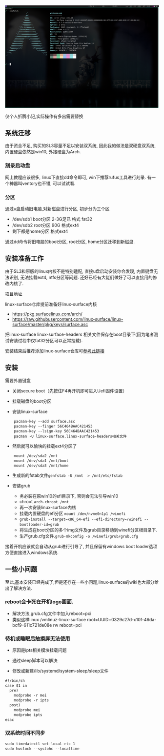 
![  ](/img/SL3Arch.png)

仅个人折腾小记,实际操作有多出需要替换

## 系统迁移

由于资金不足, 购买的SL3容量不足以安装双系统, 因此我的做法是双硬盘双系统, 内置硬盘依然是win10, 外接硬盘为Arch.

### 刻录启动盘

网上教程应该很多, linux下直接dd命令即可, win下推荐rufus工具进行刻录. 有一个神器叫ventory也不错, 可以试试看.

### 分区

通过u盘启动旧电脑,对新磁盘进行分区, 初步分为三个区
- /dev/sdb1 boot分区 2-3G足已 格式 fat32
- /dev/sdb2 root分区 90G 格式ext4
- 剩下都是home分区 格式ext4

通过dd命令将旧电脑的boot分区, root分区, home分区迁移到新磁盘.

## 安装准备工作

由于SL3和原版的linux内核不是特别适配, 直接u盘启动安装你会发现, 内置键盘无法识别, 无法挂载ext4, ntfs分区等问题. 还好已经有大佬们做好了可以直接用的修改内核了.

[项目地址](https://github.com/linux-surface/linux-surface)

linux-surface仓库提前准备好linux-surface内核
- https://pkg.surfacelinux.com/arch/
- https://raw.githubusercontent.com/linux-surface/linux-surface/master/pkg/keys/surface.asc

把linux-surface linux-surface-headers 相关文件保存在boot目录下(因为笔者测试安装过程中仅fat32分区可以正常挂载).

安装结束后推荐添加linux-surface仓库可[参考此链接](https://github.com/linux-surface/linux-surface/wiki/Package-Repositories)

## 安装

需要外置键盘

- 关闭secure boot（先按住F4再开机即可进入Uefi固件设置）

- 挂载磁盘的boot分区

- 安装linux-surface
```shell
    pacman-key --add surface.asc
    pacman-key --finger 56C464BAAC421453
    pacman-key --lsign-key 56C464BAAC421453
    pacman -U linux-surface,linux-surface-headers相关文件
```

- 然后就可以愉快的挂载ext4分区了
  
```
    mount /dev/sda2 /mnt
    mount /dev/sda1 /mnt/boot
    mount /dev/sda3 /mnt/home
```

- 生成新的fstab文件`genfstab -U /mnt  > /mnt/etc/fstab`
  
- 安装grub
  - 务必装在原win10的efi目录下, 否则会无法引导win10
  - chroot `arch-chroot /mnt`
  - 再一次安装linux-surface内核
  - 挂载内置硬盘的efi分区 `mount /dev/nvme0n1p1 /winefi`
  - `grub-install --target=x86_64-efi --efi-directory=/winefi --bootloader-id=grub`
  - 将生成在boot分区的多个img文件及grub目录移动到winefi分区根目录下.
  - 生产grub.cfg文件.`grub-mkconfig -o /winefi/grub/grub.cfg`

接着开机应该就会自动从grub进行引导了, 并且保留有windows boot loader选项方便直接进入windows系统.

## 一些小问题

至此,基本安装已经完成了,但是还存在一些小问题,linux-surface的wiki也大部分给出了解决方法.

### reboot会卡死在开机logo画面.

- 解决方法,grub.cfg文件中加入reboot=pci
- 类似这样linux   /vmlinuz-linux-surface root=UUID=0329c27d-c10f-46da-bcf9-611c721de08e rw reboot=pci

### 待机或睡眠后触摸屏无法使用

- 原因是ipts相关模块挂载问题

- 通过sleep脚本可以解决

- 修改或新建/lib/systemd/system-sleep/sleep文件

```shell
#!/bin/sh
case $1 in
  pre)
    modprobe -r mei
    modprobe -r ipts
  post)
    modprobe mei
    modprobe ipts
esac
```

### 双系统时间不同步

```shell
sudo timedatectl set-local-rtc 1
sudo hwclock --systohc --localtime
```